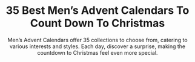---
layout: post
title: 35 Best Men’s Advent Calendars To Count Down To Christmas
subtitle: Men’s Advent Calendars offer 35 collections to choose from, catering to various interests and styles. Each day, discover a surprise, making the countdown to Christmas feel even more special.
header-img: "img/post/2023/09/copied/Mens-Advent-Calendars.jpg"
header-style: text
permalink: "/mens-advent-calendars/"
catalog: true
tags:
  - Recipients 
  - Men
---      